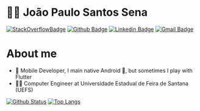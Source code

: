 # :man_technologist: João Paulo Santos Sena

[![StackOverflowBadge](https://img.shields.io/badge/-Stackoverflow-4CA143?style=flat&logo=Stackoverflow&logoColor=white&link=https://stackoverflow.com/users/10115024/jo%c3%a3o-paulo-sena)](https://stackoverflow.com/users/10115024/jo%c3%a3o-paulo-sena)
[![Github Badge](https://img.shields.io/badge/-Github-000?style=flat-square&logo=Github&logoColor=white&link=https://github.com/ForceTower)](https://github.com/ForceTower)
[![Linkedin Badge](https://img.shields.io/badge/-LinkedIn-blue?style=flat-square&logo=Linkedin&logoColor=white&link=https://www.linkedin.com/in/forcetower/)](https://www.linkedin.com/in/forcetower/)
[![Gmail Badge](https://img.shields.io/badge/-Gmail-c14438?style=flat-square&logo=Gmail&logoColor=white&link=mailto:joaopaulo761@gmail.com)](mailto:joaopaulo761@gmail.com)

# About me

- 💼 Mobile Developer, I main native Android 🤖, but sometimes I play with Flutter
- 👨‍🎓  Computer Engineer at Universidade Estadual de Feira de Santana (UEFS)

[![Github Status](https://github-readme-stats.vercel.app/api?username=ForceTower&count_private=true&show_icons=true&title_color=fff&icon_color=79ff97&text_color=9f9f9f&bg_color=151515)](https://github.com/ForceTower/)
[![Top Langs](https://github-readme-stats.vercel.app/api/top-langs/?username=ForceTower&layout=compact&title_color=fff&icon_color=79ff97&text_color=9f9f9f&bg_color=151515)](https://github.com/ForceTower)
